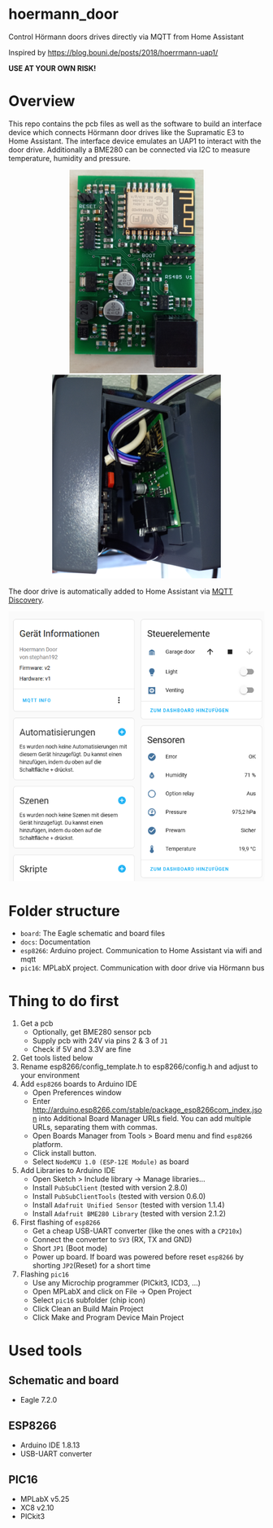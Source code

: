 # hoermann_door
Control Hörmann doors drives directly via MQTT from Home Assistant

Inspired by https://blog.bouni.de/posts/2018/hoerrmann-uap1/

**USE AT YOUR OWN RISK!**

# Overview

This repo contains the pcb files as well as the software to build an interface device which connects Hörmann door drives like the Supramatic E3 to Home Assistant. The interface device emulates an UAP1 to interact with the door drive. Additionally a BME280 can be connected via I2C to measure temperature, humidity and pressure.

<p align="center">
    <img src="docs/pcb1.png?raw=true">
    <img src="docs/pcb2.png?raw=true">
</p>

The door drive is automatically added to Home Assistant via [MQTT Discovery](https://www.home-assistant.io/docs/mqtt/discovery/).

<p align="center">
    <img src="docs/device.png?raw=true">
</p>

# Folder structure

* `board`: The Eagle schematic and board files
* `docs`: Documentation
* `esp8266`: Arduino project. Communication to Home Assistant via wifi and mqtt
* `pic16`: MPLabX project. Communication with door drive via Hörmann bus

# Thing to do first

1. Get a pcb
    * Optionally, get BME280 sensor pcb
    * Supply pcb with 24V via pins 2 & 3 of `J1`
    * Check if 5V and 3.3V are fine
1. Get tools listed below
1. Rename esp8266/config_template.h to esp8266/config.h and adjust to your environment
1. Add `esp8266` boards to Arduino IDE
    * Open Preferences window
    * Enter http://arduino.esp8266.com/stable/package_esp8266com_index.json into Additional Board Manager URLs field. You can add multiple URLs, separating them with commas.
    * Open Boards Manager from Tools > Board menu and find `esp8266` platform.
    * Click install button.
    * Select `NodeMCU 1.0 (ESP-12E Module)` as board
1. Add Libraries to Arduino IDE
    * Open Sketch > Include library -> Manage libraries...
    * Install `PubSubClient` (tested with version 2.8.0)
    * Install `PubSubClientTools` (tested with version 0.6.0)
    * Install `Adafruit Unified Sensor` (tested with version 1.1.4)
    * Install `Adafruit BME280 Library` (tested with version 2.1.2)
1. First flashing of `esp8266`
    * Get a cheap USB-UART converter (like the ones with a `CP210x`)
    * Connect the converter to `SV3` (RX, TX and GND)
    * Short `JP1` (Boot mode)
    * Power up board. If board was powered before reset `esp8266` by shorting `JP2`(Reset) for a short time
1. Flashing `pic16`
    * Use any Microchip programmer (PICkit3, ICD3, ...)
    * Open MPLabX and click on File -> Open Project
    * Select `pic16` subfolder (chip icon)
    * Click Clean an Build Main Project
    * Click Make and Program Device Main Project

# Used tools

## Schematic and board
* Eagle 7.2.0

## ESP8266
* Arduino IDE 1.8.13
* USB-UART converter

## PIC16
* MPLabX v5.25
* XC8 v2.10
* PICkit3




